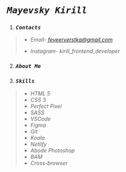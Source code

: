   # *`Mayevsky Kirill`*

1. ### *`Contacts`*
>

> -  *Email-  feveerverstka@gmail.com*
>
> -  *Instagram-*  *kirill_frontend_developer*

2. ### *`About Me`*

3. ### *`Skills`*
>
> - *HTML 5*
> - *CSS 3*
> - *Perfect Pixel*
> - *SASS*
> - *VSCode*
> - *Figma*
> - *Git*
> - *Koala*
> - *Netlify*
> - *Abode Photoshop*
> - *BAM*
> - *Cross-browser*

